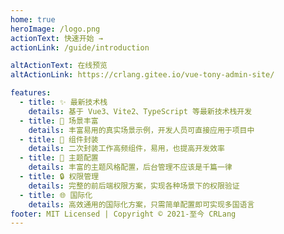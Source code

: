 ```yaml
---
home: true
heroImage: /logo.png
actionText: 快速开始 →
actionLink: /guide/introduction

altActionText: 在线预览
altActionLink: https://crlang.gitee.io/vue-tony-admin-site/

features:
  - title: ✨ 最新技术栈
    details: 基于 Vue3、Vite2、TypeScript 等最新技术栈开发
  - title: 🧪 场景丰富
    details: 丰富易用的真实场景示例，开发人员可直接应用于项目中
  - title: 🎫 组件封装
    details: 二次封装工作高频组件，易用，也提高开发效率
  - title: 🎨 主题配置
    details: 丰富的主题风格配置，后台管理不应该是千篇一律
  - title: 🔒 权限管理
    details: 完整的前后端权限方案，实现各种场景下的权限验证
  - title: 🌐 国际化
    details: 高效通用的国际化方案，只需简单配置即可实现多国语言
footer: MIT Licensed | Copyright © 2021-至今 CRLang
---
```

